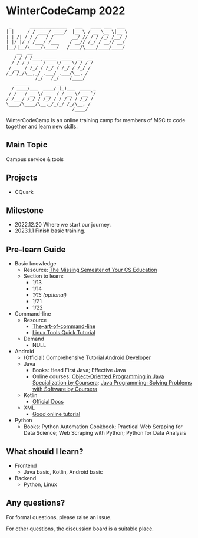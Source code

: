 # WinterCodeCamp 2022

```text
 _       ______________   ___   ____ ___  ___ 
| |     / / ____/ ____/  |__ \ / __ \__ \|__ \
| | /| / / /   / /       __/ // / / /_/ /__/ /
| |/ |/ / /___/ /___    / __// /_/ / __// __/ 
|__/|__/\____/\____/   /____/\____/____/____/
    __  __                       
   / / / /___ _____  ____  __  __
  / /_/ / __ `/ __ \/ __ \/ / / /
 / __  / /_/ / /_/ / /_/ / /_/ / 
/_/ /_/\__,_/ .___/ .___/\__, /  
           /_/   /_/    /____/   
   ______          ___            
  / ____/___  ____/ (_)___  ____ _
 / /   / __ \/ __  / / __ \/ __ `/
/ /___/ /_/ / /_/ / / / / / /_/ / 
\____/\____/\__,_/_/_/ /_/\__, /  
                         /____/    
```

WinterCodeCamp is an online training camp for members of MSC to code together and learn new skills.

## Main Topic

Campus service & tools

## Projects

- CQuark

## Milestone

- 2022.12.20 Where we start our journey.
- 2023.1.1 Finish basic training.

## Pre-learn Guide

- Basic knowledge
  - Resource: [The Missing Semester of Your CS Education](https://missing-semester-cn.github.io/)
  - Section to learn: 
    - 1/13
    - 1/14
    - *1/15 (optional)*
    - 1/21
    - 1/22
- Command-line
  - Resource
    - [The-art-of-command-line](https://github.com/jlevy/the-art-of-command-line/)
    - [Linux Tools Quick Tutorial](https://linuxtools-rst.readthedocs.io/zh_CN/latest/)
  - Demand
    - NULL                                        
- Android
  - (Official) Comprehensive Tutorial [Android Developer](https://developer.android.com/)
  - Java
    - Books: Head First Java; Effective Java
    - Online courses: [Object-Oriented Programming in Java Specialization by Coursera](https://coursera.pxf.io/vn9POO?subId3=blog%2Fbest-java-courses_amcid-JoEYYgl7xqV6ABqJEMPUi); [Java Programming: Solving Problems with Software by Coursera](https://coursera.pxf.io/MXvAW3?subId3=blog%2Fbest-java-courses_amcid-2F33xAEiYiEoF3Oexm7JZ)
  - Kotlin
    - [Official Docs](https://kotlinlang.org/docs/home.html)
  - XML
    - [Good online tutorial](https://www.w3schools.com/xml/)
- Python
  - Books: Python Automation Cookbook; Practical Web Scraping for Data Science; Web Scraping with Python; Python for Data Analysis

## What should I learn?

- Frontend
  - Java basic, Kotlin, Android basic
- Backend
  - Python, Linux

## Any questions?

For formal questions, please raise an issue.

For other questions, the discussion board is a suitable place.
